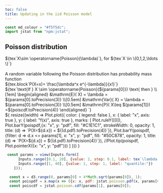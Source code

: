 ```yaml
---
toc: false
title: Updating in the iid Poisson model
---
```


<style>

.hero {
  display: flex;
  flex-direction: column;
  align-items: center;
  font-family: var(--sans-serif);
  margin: 4rem 0 8rem;
  text-wrap: balance;
  text-align: center;
}

.hero h1 {
  margin: 2rem 0;
  max-width: none;
  font-size: 14vw;
  font-weight: 900;
  line-height: 1;
  background: linear-gradient(30deg, var(--theme-foreground-focus), currentColor);
  -webkit-background-clip: text;
  -webkit-text-fill-color: transparent;
  background-clip: text;
}

.hero h2 {
  margin: 0;
  max-width: 34em;
  font-size: 20px;
  font-style: initial;
  font-weight: 500;
  line-height: 1.5;
  color: var(--theme-foreground-muted);
}

@media (min-width: 640px) {
  .hero h1 {
    font-size: 90px;
  }
}

</style>

```js
const md_colour = "#f5f5dc";
import jstat from "npm:jstat";
```

## Poisson distribution


<div class="grid grid-cols-2" style="grid-auto-rows: 370px;">
<div class="card">${tex`X\sim \operatorname{Poisson}(\lambda)`}, for ${tex`X \in \{0,1,2,\ldots \}`}
<br><br>
A random variable following the Poisson distribution has probability mass function
<br>
${tex.block`P(X=x)= \frac{\lambda^x e^{-\lambda}}{x!}`}
<br>
${tex`\text{If } X \sim \operatorname{Poisson}(${params[0]}) \text{ then } \\[1em] 
\begin{aligned}
    &\mathrm{E}( X) =  \lambda = ${params[0].toPrecision(3)} \\[0.5em]
    &\mathrm{Var}( X) =  \lambda  = ${params[0].toPrecision(3)} \\[0.5em]
    &\mathrm{P}( X\leq ${params[1]}) =${poiscdf.toPrecision(4)}
\end{aligned}
`}
</div>
  <div class="card">${
    resize((width) => Plot.plot({
    color: { 
      legend: false
    },
    x: {
      label: "x",
      axis: true
    },
    y: {
      label: "f(x)",
      axis: true
    },
    marks: [
      Plot.ruleY([0]),
      Plot.barY(poispdf,{x: "x", y: "pdf", fill: "#C1E1C1", strokeWidth: 0, opacity: 1,
                title: (d) => `P(X=${d.x}) = ${(d.pdf).toPrecision(4)}`}),
      Plot.barY(poispdf, {filter: d => d.x <= params[1], x: "x", y: "pdf", fill: "#50C878", opacity: 1,
                title: (d) => `P(X=${d.x}) = ${(d.pdf).toPrecision(4)}`}),
      //Plot.tip(poispdf, Plot.pointerX({x: "x", y: "pdf"}))
    ]
  }))
  }</div>
</div>


```js
 const params = view(Inputs.form([
      Inputs.range([0.1, 20], {value: 2, step: 0.1, label: tex`\lambda:`}),
      Inputs.range([1, 40], {value: 1, step: 1, label: "quantile:"})
    ]));
```

```js
  const x = d3.range(0, params[0] + 4*Math.sqrt(params[0]), 1);
  const poispdf = x.map(x => ({x: x, pdf: jstat.poisson.pdf(x, params[0])}));
  const poiscdf = jstat.poisson.cdf(params[1], params[0]);
```
